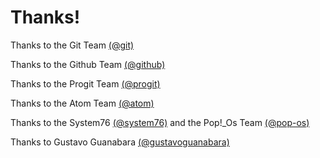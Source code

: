 # Thanks!

Thanks to the Git Team [(@git)](https://github.com/git)

Thanks to the Github Team [(@github)](https://github.com/github)

Thanks to the Progit Team [(@progit)](https://github.com/progit)

Thanks to the Atom Team [(@atom)](https://github.com/atom)

Thanks to the System76 [(@system76)](https://github.com/system76) and the Pop!\_Os Team [(@pop-os)](https://github.com/pop-os)

Thanks to Gustavo Guanabara [(@gustavoguanabara)](https://github.com/gustavoguanabara)
